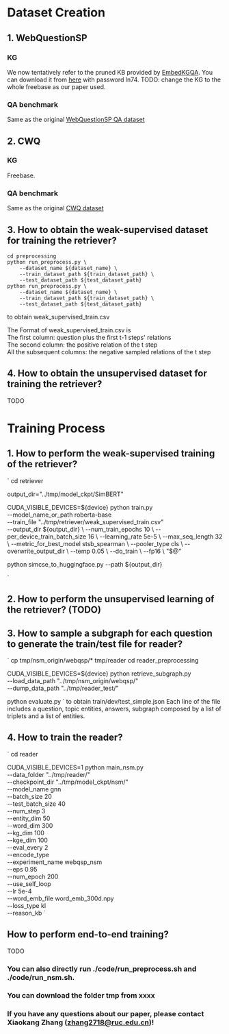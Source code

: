 
# Dataset Creation

## 1. WebQuestionSP

### KG
We now tentatively refer to the pruned KB provided by [EmbedKGQA](https://github.com/malllabiisc/EmbedKGQA). You can download it from [here](https://pan.baidu.com/s/1FTKgDf-VqSna6Ghdc58ncw) with password ln74.
TODO: change the KG to the whole freebase as our paper used.

### QA benchmark
Same as the original [WebQuestionSP QA dataset](https://www.microsoft.com/en-us/download/details.aspx?id=52763)

## 2. CWQ

### KG
Freebase. 

### QA benchmark
Same as the original [CWQ dataset](https://allenai.org/data/complexwebquestions)

## 3. How to obtain the weak-supervised dataset for training the retriever?

    cd preprocessing
    python run_preprocess.py \
        --dataset_name ${dataset_name} \
        --train_dataset_path ${train_dataset_path} \
        --test_dataset_path ${test_dataset_path}
    python run_preprocess.py \
        --dataset_name ${dataset_name} \
        --train_dataset_path ${train_dataset_path} \
        --test_dataset_path ${test_dataset_path}


to obtain weak_supervised_train.csv

The Format of weak_supervised_train.csv is <br>
The first column: question plus the first t-1 steps' relations <br>
The second column: the positive relation of the t step <br>
All the subsequent columns: the negative sampled relations of the t step <br>


## 4. How to obtain the unsupervised dataset for training the retriever?
TODO

# Training Process

## 1. How to perform the weak-supervised training of the retriever?
`
cd retriever

output_dir="../tmp/model_ckpt/SimBERT"

CUDA_VISIBLE_DEVICES=${device} python train.py \
    --model_name_or_path roberta-base \
    --train_file "../tmp/retriever/weak_supervised_train.csv" \
    --output_dir ${output_dir} \
    --num_train_epochs 10 \
    --per_device_train_batch_size 16 \
    --learning_rate 5e-5 \
    --max_seq_length 32 \
    --metric_for_best_model stsb_spearman \
    --pooler_type cls \
    --overwrite_output_dir \
    --temp 0.05 \
    --do_train \
    --fp16 \
    "$@"

python simcse_to_huggingface.py --path ${output_dir}

`

## 2. How to perform the unsupervised learning of the retriever? (TODO)

## 3. How to sample a subgraph for each question to generate the train/test file for reader?
`
cp tmp/nsm_origin/webqsp/* tmp/reader
cd reader_preprocessing

CUDA_VISIBLE_DEVICES=${device} python retrieve_subgraph.py \
        --load_data_path "../tmp/nsm_origin/webqsp/" \
        --dump_data_path "../tmp/reader_test/"

python evaluate.py
`
to obtain train/dev/test_simple.json
Each line of the file includes a question, topic entities,  answers, subgraph composed by a list of triplets and a list of entities.

## 4. How to train the reader?
`
cd reader

CUDA_VISIBLE_DEVICES=1 python main_nsm.py \
    --data_folder "../tmp/reader/" \
    --checkpoint_dir "../tmp/model_ckpt/nsm/" \
    --model_name gnn \
    --batch_size 20 \
    --test_batch_size 40 \
    --num_step 3 \
    --entity_dim 50 \
    --word_dim 300 \
    --kg_dim 100 \
    --kge_dim 100 \
    --eval_every 2 \
    --encode_type \
    --experiment_name webqsp_nsm \
    --eps 0.95 \
    --num_epoch 200 \
    --use_self_loop \
    --lr 5e-4 \
    --word_emb_file word_emb_300d.npy \
    --loss_type kl \
    --reason_kb
`
## How to perform end-to-end training?
TODO

### You can also directly run ./code/run_preprocess.sh and ./code/run_nsm.sh.

### You can download the folder tmp from xxxx

### If you have any questions about our paper, please contact Xiaokang Zhang (zhang2718@ruc.edu.cn)! 



